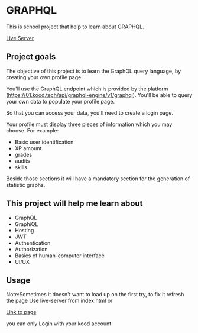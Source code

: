 # GRAPHQL

This is school project that help to learn about GRAPHQL.

[Live Server](https://ruudel.github.io/)

## Project goals

The objective of this project is to learn the GraphQL query language, by creating your own profile page.

You'll use the GraphQL endpoint which is provided by the platform (<https://01.kood.tech/api/graphql-engine/v1/graphql>). You'll be able to query your own data to populate your profile page.

So that you can access your data, you'll need to create a login page.

Your profile must display three pieces of information which you may choose. For example:

- Basic user identification
- XP amount
- grades
- audits
- skills

Beside those sections it will have a mandatory section for the generation of statistic graphs.

## This project will help me learn about

- GraphQL
- GraphiQL
- Hosting
- JWT
- Authentication
- Authorization
- Basics of human-computer interface
- UI/UX

## Usage
Note:Sometimes it doesn't want to load up on the first try, to fix it refresh the page
Use live-server from index.html or

[Link to page](https://ruudel.github.io)

you can only Login with your kood account
